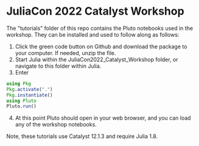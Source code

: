 # JuliaCon 2022 Catalyst Workshop
The "tutorials" folder of this repo contains the Pluto notebooks used in the workshop. They can be installed and used to follow along as follows:

1. Click the green code button on Github and download the package to your computer. If needed, unzip the file.
2. Start Julia within the JuliaCon2022_Catalyst_Workshop folder, or navigate to this folder within Julia.
3. Enter
```julia
using Pkg
Pkg.activate(".")
Pkg.instantiate()
using Pluto
Pluto.run()
```
4. At this point Pluto should open in your web browser, and you can load any of the workshop notebooks.

Note, these tutorials use Catalyst 12.1.3 and require Julia 1.8.
